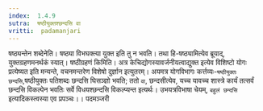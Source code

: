 ```yaml
---
index:  1.4.9
sutra:  षष्ठीयुक्तश्छन्दसि वा
vritti:  padamanjari
---
```


 षष्ठ्यन्तेन शब्देनेति। षष्ठ्या विभघक्त्या युक्त इति तु न भवति। तथा हि-षष्ठ्यामित्येव ब्रूयाद्, युक्तग्रहणमनर्थकं स्यात्। षष्ठीग्रहणं किमिति। अत्र केचिद्योगस्यावर्जनीयत्वाद्युक्त इत्येव विशिष्टो योगः प्रत्येष्यत इति मन्यन्ते, वचनमन्तरेण विशेषो दुर्ज्ञान इत्युतरम्। अयमत्र योगविभागः कर्त्तव्यः-`षष्ठीयुक्तः छन्दसि`,षष्ठीयुक्तः पतिशब्दः छन्दसि घिसञ्ज्ञो भवति; ततो `वा`, छन्दसीत्येव, यच्च यावच्च शास्त्रे कार्यं तत्सर्वं छन्दसि विकल्पेन भवतिः सर्वे विधयश्छन्दसि विकल्प्यन्त इत्यर्थः। उभयत्रविभाषा चेयम्, `बहुलं छन्दसि` इत्यादिकस्त्वस्या एव प्रपञ्चः।।
पदमञ्जरी
